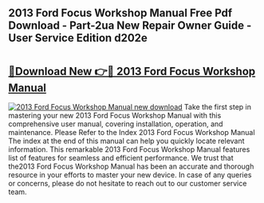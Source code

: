 ## 2013 Ford Focus Workshop Manual Free Pdf Download - Part-2ua New Repair Owner Guide - User Service Edition d202e

# <h2><a href="http://cf20421.oget.top/?id=2013+Ford+Focus+Workshop+Manual">🔗Download New 👉🔴 2013 Ford Focus Workshop Manual</a></h2>

[![2013 Ford Focus Workshop Manual new download](https://i.imgur.com/5g1atiW.png)](http://cf20421.oget.top/?id=2013+Ford+Focus+Workshop+Manual)
Take the first step in mastering your new 2013 Ford Focus Workshop Manual with this comprehensive user manual, covering installation, operation, and maintenance. Please Refer to the Index 2013 Ford Focus Workshop Manual The index at the end of this manual can help you quickly locate relevant information. This remarkable 2013 Ford Focus Workshop Manual features list of features for seamless and efficient performance. We trust that the2013 Ford Focus Workshop Manual has been an accurate and thorough resource in your efforts to master your new device. In case of any queries or concerns, please do not hesitate to reach out to our customer service team.
